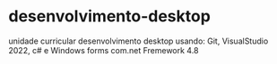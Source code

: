 # desenvolvimento-desktop
unidade curricular desenvolvimento desktop usando: Git, VisualStudio 2022, c# e Windows forms com.net Fremework 4.8
